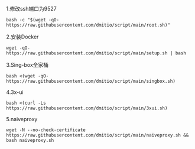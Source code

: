 1.修改ssh端口为9527
```
bash -c "$(wget -qO- https://raw.githubusercontent.com/dmitio/script/main/root.sh)"
```

2.安装Docker
```
wget -qO- https://raw.githubusercontent.com/dmitio/script/main/setup.sh | bash

```
3.Sing-box全家桶
```
bash <(wget -qO- https://raw.githubusercontent.com/dmitio/script/main/singbox.sh)

```
4.3x-ui
```
bash <(curl -Ls https://raw.githubusercontent.com/dmitio/script/main/3xui.sh)

```
5.naiveproxy
```
wget -N --no-check-certificate https://raw.githubusercontent.com/dmitio/script/main/naiveproxy.sh && bash naiveproxy.sh
```
